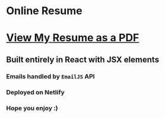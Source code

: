 # Online Resume

# [View My Resume as a PDF](./public/JayceBordelon'sResume.pdf)

## Built entirely in React with JSX elements

### Emails handled by `EmailJS` API

### Deployed on Netlify

### Hope you enjoy :)


